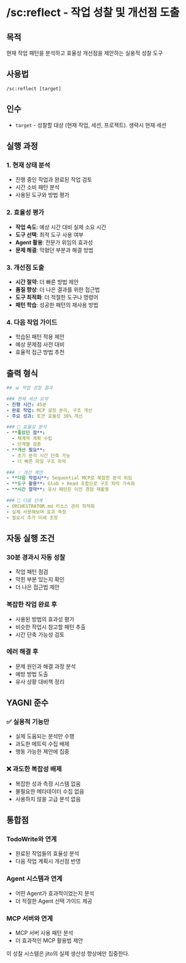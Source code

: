 # /sc:reflect - 작업 성찰 및 개선점 도출

## 목적
현재 작업 패턴을 분석하고 효율성 개선점을 제안하는 실용적 성찰 도구

## 사용법
```
/sc:reflect [target]
```

## 인수
- `target` - 성찰할 대상 (현재 작업, 세션, 프로젝트). 생략시 현재 세션

## 실행 과정

### 1. 현재 상태 분석
- 진행 중인 작업과 완료된 작업 검토
- 시간 소비 패턴 분석
- 사용된 도구와 방법 평가

### 2. 효율성 평가  
- **작업 속도**: 예상 시간 대비 실제 소요 시간
- **도구 선택**: 최적 도구 사용 여부
- **Agent 활용**: 전문가 위임의 효과성
- **문제 해결**: 막혔던 부분과 해결 방법

### 3. 개선점 도출
- **시간 절약**: 더 빠른 방법 제안
- **품질 향상**: 더 나은 결과를 위한 접근법
- **도구 최적화**: 더 적절한 도구나 명령어
- **패턴 학습**: 성공한 패턴의 재사용 방법

### 4. 다음 작업 가이드
- 학습된 패턴 적용 제안
- 예상 문제점 사전 대비
- 효율적 접근 방법 추천

## 출력 형식

```yaml
## 📊 작업 성찰 결과

### 현재 세션 요약
- 진행 시간: 45분
- 완료 작업: MCP 설정 분리, 구조 개선
- 주요 성과: 토큰 효율성 30% 개선

### 🎯 효율성 분석
- **좋았던 점**:
  - 체계적 계획 수립
  - 단계별 검증
- **개선 필요**:
  - 초기 분석 시간 단축 가능
  - 더 빠른 파일 구조 파악

### 💡 개선 제안
- **다음 작업시**: Sequential MCP로 복잡한 분석 위임
- **도구 활용**: Glob + Read 조합으로 구조 파악 가속화  
- **시간 절약**: 유사 패턴은 이전 경험 재활용

### 🚀 다음 단계
- ORCHESTRATOR.md 리소스 관리 최적화
- 실제 사용해보며 효과 측정
- 필요시 추가 미세 조정
```

## 자동 실행 조건

### 30분 경과시 자동 성찰
- 작업 패턴 점검
- 막힌 부분 있는지 확인  
- 더 나은 접근법 제안

### 복잡한 작업 완료 후
- 사용된 방법의 효과성 평가
- 비슷한 작업시 참고할 패턴 추출
- 시간 단축 가능성 검토

### 에러 해결 후
- 문제 원인과 해결 과정 분석
- 예방 방법 도출
- 유사 상황 대비책 정리

## YAGNI 준수

### ✅ 실용적 기능만
- 실제 도움되는 분석만 수행
- 과도한 메트릭 수집 배제
- 행동 가능한 제안에 집중

### ❌ 과도한 복잡성 배제
- 복잡한 성과 측정 시스템 없음
- 불필요한 메타데이터 수집 없음
- 사용하지 않을 고급 분석 없음

## 통합점

### TodoWrite와 연계
- 완료된 작업들의 효율성 분석
- 다음 작업 계획시 개선점 반영

### Agent 시스템과 연계  
- 어떤 Agent가 효과적이었는지 분석
- 더 적절한 Agent 선택 가이드 제공

### MCP 서버와 연계
- MCP 서버 사용 패턴 분석
- 더 효과적인 MCP 활용법 제안

이 성찰 시스템은 jito의 실제 생산성 향상에만 집중한다.
